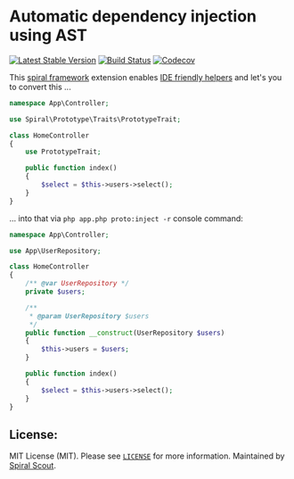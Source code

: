 Automatic dependency injection using AST
================================
[![Latest Stable Version](https://poser.pugx.org/spiral/prototype/version)](https://packagist.org/packages/spiral/prototype)
[![Build Status](https://travis-ci.org/spiral/prototype.svg?branch=master)](https://travis-ci.org/spiral/prototype)
[![Codecov](https://codecov.io/gh/spiral/prototype/branch/master/graph/badge.svg)](https://codecov.io/gh/spiral/prototype/)

This [spiral framework](https://github.com/spiral/framework) extension enables [IDE friendly helpers](https://user-images.githubusercontent.com/796136/64488784-a04d0a00-d254-11e9-8650-6a25c71bf46c.png) and let's you to convert this ...

```php
namespace App\Controller;

use Spiral\Prototype\Traits\PrototypeTrait;

class HomeController
{
    use PrototypeTrait;

    public function index()
    {
        $select = $this->users->select();
    }
}
```

... into that via `php app.php proto:inject -r` console command:

```php
namespace App\Controller;

use App\UserRepository;

class HomeController
{
    /** @var UserRepository */
    private $users;

    /**
     * @param UserRepository $users
     */
    public function __construct(UserRepository $users)
    {
        $this->users = $users;
    }

    public function index()
    {
        $select = $this->users->select();
    }
}
```

License:
--------
MIT License (MIT). Please see [`LICENSE`](./LICENSE) for more information. Maintained by [Spiral Scout](https://spiralscout.com).
